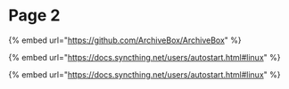 # Page 2

{% embed url="https://github.com/ArchiveBox/ArchiveBox" %}

{% embed url="https://docs.syncthing.net/users/autostart.html#linux" %}

{% embed url="https://docs.syncthing.net/users/autostart.html#linux" %}
